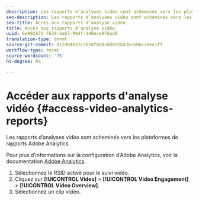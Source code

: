 ```yaml
---
description: Les rapports d’analyses vidéo sont acheminés vers les plateformes de rapports Adobe Analytics.
seo-description: Les rapports d’analyses vidéo sont acheminés vers les plateformes de rapports Adobe Analytics.
seo-title: Accès aux rapports d’analyse vidéo
title: Accès aux rapports d’analyse vidéo
uuid: 6e89287b-f639-4ab7-994f-dd0ece97dad8
translation-type: tm+mt
source-git-commit: 812d04037c3b18f8d8cdd0d18430c686c3eee1ff
workflow-type: tm+mt
source-wordcount: '75'
ht-degree: 0%

---
```



# Accéder aux rapports d&#39;analyse vidéo {#access-video-analytics-reports}

Les rapports d’analyses vidéo sont acheminés vers les plateformes de rapports Adobe Analytics.

Pour plus d’informations sur la configuration d’Adobe Analytics, voir la documentation [Adobe Analytics](https://microsite.omniture.com/t2/help/en_US/reference/).
1. Sélectionnez le RSID activé pour le suivi vidéo.
1. Cliquez sur **[!UICONTROL Video]** > **[!UICONTROL Video Engagement]** > **[!UICONTROL Video Overview]**.
1. Sélectionnez un clip vidéo.
